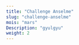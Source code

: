 ```yaml
---
title: "Challenge Anselme"
slug: "challenge-anselme"
mois: "mars"
Description: "gyulgyu"
weight: 2
---
```

